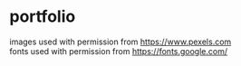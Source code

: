 # portfolio

images used with permission from https://www.pexels.com
<br>
fonts used with permission from https://fonts.google.com/
